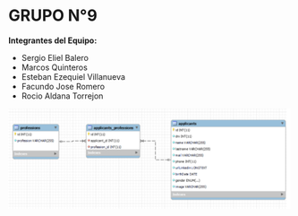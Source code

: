 # GRUPO N°9

**Integrantes del Equipo:**
- Sergio Eliel Balero
- Marcos Quinteros
- Esteban Ezequiel Villanueva
- Facundo Jose Romero
- Rocio Aldana Torrejon


![MODELO ENTIDAD RELACION](merChallenge.png)
